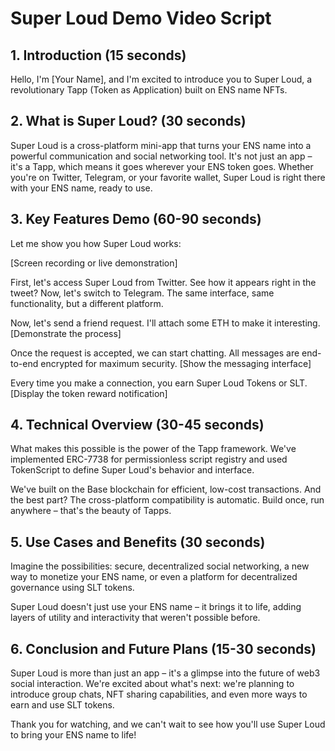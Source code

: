 # Super Loud Demo Video Script

## 1. Introduction (15 seconds)

Hello, I'm [Your Name], and I'm excited to introduce you to Super Loud, a revolutionary Tapp (Token as Application) built on ENS name NFTs.

## 2. What is Super Loud? (30 seconds)

Super Loud is a cross-platform mini-app that turns your ENS name into a powerful communication and social networking tool. It's not just an app – it's a Tapp, which means it goes wherever your ENS token goes. Whether you're on Twitter, Telegram, or your favorite wallet, Super Loud is right there with your ENS name, ready to use.

## 3. Key Features Demo (60-90 seconds)

Let me show you how Super Loud works:

[Screen recording or live demonstration]

First, let's access Super Loud from Twitter. See how it appears right in the tweet? Now, let's switch to Telegram. The same interface, same functionality, but a different platform.

Now, let's send a friend request. I'll attach some ETH to make it interesting. [Demonstrate the process]

Once the request is accepted, we can start chatting. All messages are end-to-end encrypted for maximum security. [Show the messaging interface]

Every time you make a connection, you earn Super Loud Tokens or SLT. [Display the token reward notification]

## 4. Technical Overview (30-45 seconds)

What makes this possible is the power of the Tapp framework. We've implemented ERC-7738 for permissionless script registry and used TokenScript to define Super Loud's behavior and interface.

We've built on the Base blockchain for efficient, low-cost transactions. And the best part? The cross-platform compatibility is automatic. Build once, run anywhere – that's the beauty of Tapps.

## 5. Use Cases and Benefits (30 seconds)

Imagine the possibilities: secure, decentralized social networking, a new way to monetize your ENS name, or even a platform for decentralized governance using SLT tokens.

Super Loud doesn't just use your ENS name – it brings it to life, adding layers of utility and interactivity that weren't possible before.

## 6. Conclusion and Future Plans (15-30 seconds)

Super Loud is more than just an app – it's a glimpse into the future of web3 social interaction. We're excited about what's next: we're planning to introduce group chats, NFT sharing capabilities, and even more ways to earn and use SLT tokens.

Thank you for watching, and we can't wait to see how you'll use Super Loud to bring your ENS name to life!
